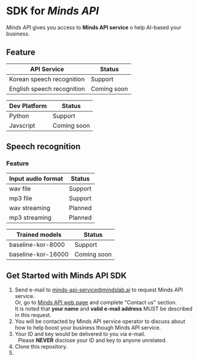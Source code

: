 # SDK for *Minds API*

*Minds API* gives you access to **Minds API service** o help AI-based your business.

## Feature

| API Service                | Status       |
| -------------------------- | ------------ |
| Korean speech recognition  | Support      |
| English speech recognition | Coming soon  |

| Dev Platform  | Status       |
| ------------- | ------------ |
| Python        | Support      |
| Javscript     | Coming soon  |

## Speech recognition
### Feature

| Input audio format  | Status       |
| ------------------- | ------------ |
| wav file            | Support      |
| mp3 file            | Support      |
| wav streaming       | Planned      |
| mp3 streaming       | Planned      |

| Trained models      | Status      |
| ------------------- | ----------- |
| baseline-kor-8000   | Support     |
| baseline-kor-16000  | Coming soon |

## Get Started with Minds API SDK
1. Send e-mail to minds-api-service@mindslab.ai to request Minds API service.  
     Or, go to [Minds API web page](http://mindslab.ai/?page_id=4789) and complete "Contact us" section.   
   It is noted that **your name** and **valid e-mail address** MUST be described in this request.
2. You will be contacted by Minds API service operator to discuss about how to help boost your business though Minds API service.
3. Your ID and key would be delivered to you via e-mail.  
   Please **NEVER** disclose your ID and key to anyone unrelated.
4. Clone this repository.    
5. 
